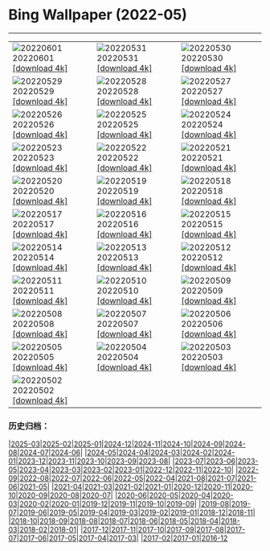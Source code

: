 # Bing Wallpaper (2022-05)
**************

<table><tr><td><img class="wallpaper" src="https://www.bing.com/th?id=OHR.MarovoLagoon_DE-DE3544269489_1920x1080.jpg" alt="20220601"> 20220601 <a href="https://www.bing.com/th?id=OHR.MarovoLagoon_DE-DE3544269489_UHD.jpg">[download 4k]</a></td><td><img class="wallpaper" src="https://www.bing.com/th?id=OHR.ParrotDay_DE-DE3367502828_1920x1080.jpg" alt="20220531"> 20220531 <a href="https://www.bing.com/th?id=OHR.ParrotDay_DE-DE3367502828_UHD.jpg">[download 4k]</a></td><td><img class="wallpaper" src="https://www.bing.com/th?id=OHR.LechfallFuessen_DE-DE2958722430_1920x1080.jpg" alt="20220530"> 20220530 <a href="https://www.bing.com/th?id=OHR.LechfallFuessen_DE-DE2958722430_UHD.jpg">[download 4k]</a></td></tr><tr><td><img class="wallpaper" src="https://www.bing.com/th?id=OHR.MountFryatt_DE-DE2752795580_1920x1080.jpg" alt="20220529"> 20220529 <a href="https://www.bing.com/th?id=OHR.MountFryatt_DE-DE2752795580_UHD.jpg">[download 4k]</a></td><td><img class="wallpaper" src="https://www.bing.com/th?id=OHR.PurnululuNP_DE-DE2545119523_1920x1080.jpg" alt="20220528"> 20220528 <a href="https://www.bing.com/th?id=OHR.PurnululuNP_DE-DE2545119523_UHD.jpg">[download 4k]</a></td><td><img class="wallpaper" src="https://www.bing.com/th?id=OHR.MarinHeadlands_DE-DE2403924056_1920x1080.jpg" alt="20220527"> 20220527 <a href="https://www.bing.com/th?id=OHR.MarinHeadlands_DE-DE2403924056_UHD.jpg">[download 4k]</a></td></tr><tr><td><img class="wallpaper" src="https://www.bing.com/th?id=OHR.OrangerieSchwerin_DE-DE2078115256_1920x1080.jpg" alt="20220526"> 20220526 <a href="https://www.bing.com/th?id=OHR.OrangerieSchwerin_DE-DE2078115256_UHD.jpg">[download 4k]</a></td><td><img class="wallpaper" src="https://www.bing.com/th?id=OHR.Alhambra_DE-DE1588237255_1920x1080.jpg" alt="20220525"> 20220525 <a href="https://www.bing.com/th?id=OHR.Alhambra_DE-DE1588237255_UHD.jpg">[download 4k]</a></td><td><img class="wallpaper" src="https://www.bing.com/th?id=OHR.KornatiNP_DE-DE1377322932_1920x1080.jpg" alt="20220524"> 20220524 <a href="https://www.bing.com/th?id=OHR.KornatiNP_DE-DE1377322932_UHD.jpg">[download 4k]</a></td></tr><tr><td><img class="wallpaper" src="https://www.bing.com/th?id=OHR.RedBellied_DE-DE1213803488_1920x1080.jpg" alt="20220523"> 20220523 <a href="https://www.bing.com/th?id=OHR.RedBellied_DE-DE1213803488_UHD.jpg">[download 4k]</a></td><td><img class="wallpaper" src="https://www.bing.com/th?id=OHR.ZebraEgret_DE-DE1042895176_1920x1080.jpg" alt="20220522"> 20220522 <a href="https://www.bing.com/th?id=OHR.ZebraEgret_DE-DE1042895176_UHD.jpg">[download 4k]</a></td><td><img class="wallpaper" src="https://www.bing.com/th?id=OHR.AlbionFalls_DE-DE0780537459_1920x1080.jpg" alt="20220521"> 20220521 <a href="https://www.bing.com/th?id=OHR.AlbionFalls_DE-DE0780537459_UHD.jpg">[download 4k]</a></td></tr><tr><td><img class="wallpaper" src="https://www.bing.com/th?id=OHR.ApisMellifera_DE-DE0445205950_1920x1080.jpg" alt="20220520"> 20220520 <a href="https://www.bing.com/th?id=OHR.ApisMellifera_DE-DE0445205950_UHD.jpg">[download 4k]</a></td><td><img class="wallpaper" src="https://www.bing.com/th?id=OHR.PawneeOwls_DE-DE5044551905_1920x1080.jpg" alt="20220519"> 20220519 <a href="https://www.bing.com/th?id=OHR.PawneeOwls_DE-DE5044551905_UHD.jpg">[download 4k]</a></td><td><img class="wallpaper" src="https://www.bing.com/th?id=OHR.VanBlooms_DE-DE4842855385_1920x1080.jpg" alt="20220518"> 20220518 <a href="https://www.bing.com/th?id=OHR.VanBlooms_DE-DE4842855385_UHD.jpg">[download 4k]</a></td></tr><tr><td><img class="wallpaper" src="https://www.bing.com/th?id=OHR.SaltPondsMaras_DE-DE4646706943_1920x1080.jpg" alt="20220517"> 20220517 <a href="https://www.bing.com/th?id=OHR.SaltPondsMaras_DE-DE4646706943_UHD.jpg">[download 4k]</a></td><td><img class="wallpaper" src="https://www.bing.com/th?id=OHR.DuesseldorfOberkassel_DE-DE4515756656_1920x1080.jpg" alt="20220516"> 20220516 <a href="https://www.bing.com/th?id=OHR.DuesseldorfOberkassel_DE-DE4515756656_UHD.jpg">[download 4k]</a></td><td><img class="wallpaper" src="https://www.bing.com/th?id=OHR.BerninaBloodMoon_DE-DE4131118559_1920x1080.jpg" alt="20220515"> 20220515 <a href="https://www.bing.com/th?id=OHR.BerninaBloodMoon_DE-DE4131118559_UHD.jpg">[download 4k]</a></td></tr><tr><td><img class="wallpaper" src="https://www.bing.com/th?id=OHR.WindmillDay_DE-DE4138742437_1920x1080.jpg" alt="20220514"> 20220514 <a href="https://www.bing.com/th?id=OHR.WindmillDay_DE-DE4138742437_UHD.jpg">[download 4k]</a></td><td><img class="wallpaper" src="https://www.bing.com/th?id=OHR.MaasaiGiraffe_DE-DE3857530393_1920x1080.jpg" alt="20220513"> 20220513 <a href="https://www.bing.com/th?id=OHR.MaasaiGiraffe_DE-DE3857530393_UHD.jpg">[download 4k]</a></td><td><img class="wallpaper" src="https://www.bing.com/th?id=OHR.OiaVillage_DE-DE3659729921_1920x1080.jpg" alt="20220512"> 20220512 <a href="https://www.bing.com/th?id=OHR.OiaVillage_DE-DE3659729921_UHD.jpg">[download 4k]</a></td></tr><tr><td><img class="wallpaper" src="https://www.bing.com/th?id=OHR.GiffordPinchot_DE-DE3574487425_1920x1080.jpg" alt="20220511"> 20220511 <a href="https://www.bing.com/th?id=OHR.GiffordPinchot_DE-DE3574487425_UHD.jpg">[download 4k]</a></td><td><img class="wallpaper" src="https://www.bing.com/th?id=OHR.SchlossGluecksburg_DE-DE2789078986_1920x1080.jpg" alt="20220510"> 20220510 <a href="https://www.bing.com/th?id=OHR.SchlossGluecksburg_DE-DE2789078986_UHD.jpg">[download 4k]</a></td><td><img class="wallpaper" src="https://www.bing.com/th?id=OHR.GoremeNationalPark_DE-DE2607260675_1920x1080.jpg" alt="20220509"> 20220509 <a href="https://www.bing.com/th?id=OHR.GoremeNationalPark_DE-DE2607260675_UHD.jpg">[download 4k]</a></td></tr><tr><td><img class="wallpaper" src="https://www.bing.com/th?id=OHR.MomJoey_DE-DE2451456931_1920x1080.jpg" alt="20220508"> 20220508 <a href="https://www.bing.com/th?id=OHR.MomJoey_DE-DE2451456931_UHD.jpg">[download 4k]</a></td><td><img class="wallpaper" src="https://www.bing.com/th?id=OHR.GlassBridge_DE-DE2318675548_1920x1080.jpg" alt="20220507"> 20220507 <a href="https://www.bing.com/th?id=OHR.GlassBridge_DE-DE2318675548_UHD.jpg">[download 4k]</a></td><td><img class="wallpaper" src="https://www.bing.com/th?id=OHR.HertfordshireBluebells_DE-DE2011706063_1920x1080.jpg" alt="20220506"> 20220506 <a href="https://www.bing.com/th?id=OHR.HertfordshireBluebells_DE-DE2011706063_UHD.jpg">[download 4k]</a></td></tr><tr><td><img class="wallpaper" src="https://www.bing.com/th?id=OHR.JaliscoAgave_DE-DE6770573516_1920x1080.jpg" alt="20220505"> 20220505 <a href="https://www.bing.com/th?id=OHR.JaliscoAgave_DE-DE6770573516_UHD.jpg">[download 4k]</a></td><td><img class="wallpaper" src="https://www.bing.com/th?id=OHR.WadiRum_DE-DE6640798989_1920x1080.jpg" alt="20220504"> 20220504 <a href="https://www.bing.com/th?id=OHR.WadiRum_DE-DE6640798989_UHD.jpg">[download 4k]</a></td><td><img class="wallpaper" src="https://www.bing.com/th?id=OHR.DuckHen_DE-DE6504910177_1920x1080.jpg" alt="20220503"> 20220503 <a href="https://www.bing.com/th?id=OHR.DuckHen_DE-DE6504910177_UHD.jpg">[download 4k]</a></td></tr><tr><td><img class="wallpaper" src="https://www.bing.com/th?id=OHR.TravertineTurkey_DE-DE6360049344_1920x1080.jpg" alt="20220502"> 20220502 <a href="https://www.bing.com/th?id=OHR.TravertineTurkey_DE-DE6360049344_UHD.jpg">[download 4k]</a></td><td></td><td></td></tr></table>

### 历史归档：

|[2025-03](/../2025-03/2025-03.md)|[2025-02](/../2025-02/2025-02.md)|[2025-01](/../2025-01/2025-01.md)|[2024-12](/../2024-12/2024-12.md)|[2024-11](/../2024-11/2024-11.md)|[2024-10](/../2024-10/2024-10.md)|[2024-09](/../2024-09/2024-09.md)|[2024-08](/../2024-08/2024-08.md)|[2024-07](/../2024-07/2024-07.md)|[2024-06](/../2024-06/2024-06.md)|
|[2024-05](/../2024-05/2024-05.md)|[2024-04](/../2024-04/2024-04.md)|[2024-03](/../2024-03/2024-03.md)|[2024-02](/../2024-02/2024-02.md)|[2024-01](/../2024-01/2024-01.md)|[2023-12](/../2023-12/2023-12.md)|[2023-11](/../2023-11/2023-11.md)|[2023-10](/../2023-10/2023-10.md)|[2023-09](/../2023-09/2023-09.md)|[2023-08](/../2023-08/2023-08.md)|
|[2023-07](/../2023-07/2023-07.md)|[2023-06](/../2023-06/2023-06.md)|[2023-05](/../2023-05/2023-05.md)|[2023-04](/../2023-04/2023-04.md)|[2023-03](/../2023-03/2023-03.md)|[2023-02](/../2023-02/2023-02.md)|[2023-01](/../2023-01/2023-01.md)|[2022-12](/../2022-12/2022-12.md)|[2022-11](/../2022-11/2022-11.md)|[2022-10](/../2022-10/2022-10.md)|
|[2022-09](/../2022-09/2022-09.md)|[2022-08](/../2022-08/2022-08.md)|[2022-07](/../2022-07/2022-07.md)|[2022-06](/../2022-06/2022-06.md)|[2022-05](/2022-05.md)|[2022-04](/../2022-04/2022-04.md)|[2021-08](/../2021-08/2021-08.md)|[2021-07](/../2021-07/2021-07.md)|[2021-06](/../2021-06/2021-06.md)|[2021-05](/../2021-05/2021-05.md)|
|[2021-04](/../2021-04/2021-04.md)|[2021-03](/../2021-03/2021-03.md)|[2021-02](/../2021-02/2021-02.md)|[2021-01](/../2021-01/2021-01.md)|[2020-12](/../2020-12/2020-12.md)|[2020-11](/../2020-11/2020-11.md)|[2020-10](/../2020-10/2020-10.md)|[2020-09](/../2020-09/2020-09.md)|[2020-08](/../2020-08/2020-08.md)|[2020-07](/../2020-07/2020-07.md)|
|[2020-06](/../2020-06/2020-06.md)|[2020-05](/../2020-05/2020-05.md)|[2020-04](/../2020-04/2020-04.md)|[2020-03](/../2020-03/2020-03.md)|[2020-02](/../2020-02/2020-02.md)|[2020-01](/../2020-01/2020-01.md)|[2019-12](/../2019-12/2019-12.md)|[2019-11](/../2019-11/2019-11.md)|[2019-10](/../2019-10/2019-10.md)|[2019-09](/../2019-09/2019-09.md)|
|[2019-08](/../2019-08/2019-08.md)|[2019-07](/../2019-07/2019-07.md)|[2019-06](/../2019-06/2019-06.md)|[2019-05](/../2019-05/2019-05.md)|[2019-04](/../2019-04/2019-04.md)|[2019-03](/../2019-03/2019-03.md)|[2019-02](/../2019-02/2019-02.md)|[2019-01](/../2019-01/2019-01.md)|[2018-12](/../2018-12/2018-12.md)|[2018-11](/../2018-11/2018-11.md)|
|[2018-10](/../2018-10/2018-10.md)|[2018-09](/../2018-09/2018-09.md)|[2018-08](/../2018-08/2018-08.md)|[2018-07](/../2018-07/2018-07.md)|[2018-06](/../2018-06/2018-06.md)|[2018-05](/../2018-05/2018-05.md)|[2018-04](/../2018-04/2018-04.md)|[2018-03](/../2018-03/2018-03.md)|[2018-02](/../2018-02/2018-02.md)|[2018-01](/../2018-01/2018-01.md)|
|[2017-12](/../2017-12/2017-12.md)|[2017-11](/../2017-11/2017-11.md)|[2017-10](/../2017-10/2017-10.md)|[2017-09](/../2017-09/2017-09.md)|[2017-08](/../2017-08/2017-08.md)|[2017-07](/../2017-07/2017-07.md)|[2017-06](/../2017-06/2017-06.md)|[2017-05](/../2017-05/2017-05.md)|[2017-04](/../2017-04/2017-04.md)|[2017-03](/../2017-03/2017-03.md)|
|[2017-02](/../2017-02/2017-02.md)|[2017-01](/../2017-01/2017-01.md)|[2016-12](/../2016-12/2016-12.md)